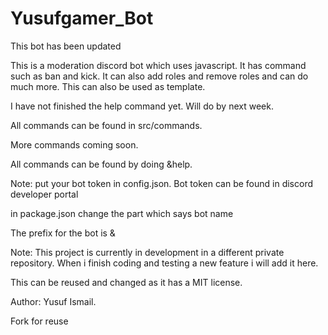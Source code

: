 # Yusufgamer_Bot
This bot has been updated

This is a moderation discord bot which uses javascript. It has command such as ban and kick. It can also add roles and remove roles and can do much more. This can also be used as template.

I have not finished the help command yet. Will do by next week.

All commands can be found in src/commands. 

More commands coming soon.

All commands can be found by doing &help.

Note: put your bot token in config.json. Bot token can be found in discord developer portal

in package.json change the part which says bot name

The prefix for the bot is &

Note: This project is currently in development in a different private repository. When i finish coding and testing a new feature i will add it here. 

This can be reused and changed as it has a MIT license.

Author: Yusuf Ismail.

Fork for reuse
